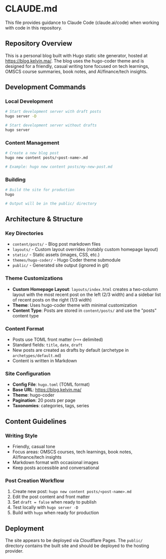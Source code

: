 # CLAUDE.md

This file provides guidance to Claude Code (claude.ai/code) when working with code in this repository.

## Repository Overview

This is a personal blog built with Hugo static site generator, hosted at https://blog.kelvin.ma/. The blog uses the hugo-coder theme and is designed for a friendly, casual writing tone focused on tech learnings, OMSCS course summaries, book notes, and AI/finance/tech insights.

## Development Commands

### Local Development
```bash
# Start development server with draft posts
hugo server -D

# Start development server without drafts
hugo server
```

### Content Management
```bash
# Create a new blog post
hugo new content posts/<post-name>.md

# Example: hugo new content posts/my-new-post.md
```

### Building
```bash
# Build the site for production
hugo

# Output will be in the public/ directory
```

## Architecture & Structure

### Key Directories
- `content/posts/` - Blog post markdown files
- `layouts/` - Custom layout overrides (notably custom homepage layout)
- `static/` - Static assets (images, CSS, etc.)
- `themes/hugo-coder/` - Hugo Coder theme submodule
- `public/` - Generated site output (ignored in git)

### Theme Customizations
- **Custom Homepage Layout**: `layouts/index.html` creates a two-column layout with the most recent post on the left (2/3 width) and a sidebar list of recent posts on the right (1/3 width)
- **Theme**: Uses hugo-coder theme with minimal customization
- **Content Type**: Posts are stored in `content/posts/` and use the "posts" content type

### Content Format
- Posts use TOML front matter (`+++` delimited)
- Standard fields: `title`, `date`, `draft`
- New posts are created as drafts by default (archetype in `archetypes/default.md`)
- Content is written in Markdown

### Site Configuration
- **Config File**: `hugo.toml` (TOML format)
- **Base URL**: https://blog.kelvin.ma/
- **Theme**: hugo-coder
- **Pagination**: 20 posts per page
- **Taxonomies**: categories, tags, series

## Content Guidelines

### Writing Style
- Friendly, casual tone
- Focus areas: OMSCS courses, tech learnings, book notes, AI/finance/tech insights
- Markdown format with occasional images
- Keep posts accessible and conversational

### Post Creation Workflow
1. Create new post: `hugo new content posts/<post-name>.md`
2. Edit the post content and front matter
3. Set `draft = false` when ready to publish
4. Test locally with `hugo server -D`
5. Build with `hugo` when ready for production

## Deployment

The site appears to be deployed via Cloudflare Pages. The `public/` directory contains the built site and should be deployed to the hosting provider.